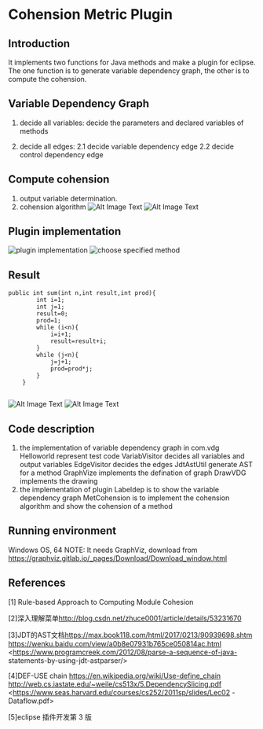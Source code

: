 # Cohension Metric Plugin

## Introduction

It implements two functions for Java methods and make a plugin for eclipse. The one function is to generate variable dependency graph, the other is to compute the cohension.
## Variable Dependency Graph
1. decide all variables: decide the parameters and declared variables of methods
	
2. decide all edges:
	2.1 decide variable dependency edge
	2.2 decide control dependency edge
## Compute cohension
1. output variable determination. 
2. cohension algorithm
![Alt Image Text](https://github.com/zjzh/Eclipse-plugin-about-Cohension-Metric-for-Java-Method/blob/master/png/cohension%20classification.png)
![Alt Image Text](https://github.com/zjzh/Eclipse-plugin-about-Cohension-Metric-for-Java-Method/blob/master/png/cohension%20algorithm.png "cohension algorithm")
## Plugin implementation
![plugin implementation](https://github.com/zjzh/Eclipse-plugin-about-Cohension-Metric-for-Java-Method/blob/master/png/plugin%20implementation.png "plugin implementation")
![choose specified method](https://github.com/zjzh/Eclipse-plugin-about-Cohension-Metric-for-Java-Method/blob/master/png/choose%20method.png "choose specified method")
## Result 

```
public int sum(int n,int result,int prod){
		int i=1;
		int j=1;
		result=0;
		prod=1;
		while (i<n){
			i=i+1;
			result=result+i;
		}
		while (j<n){
			j=j+1;
			prod=prod*j;
		}
	}
	
```
![Alt Image Text](https://github.com/zjzh/Eclipse-plugin-about-Cohension-Metric-for-Java-Method/blob/master/png/variable%20dependency.png "variable dependency")
![Alt Image Text](https://github.com/zjzh/Eclipse-plugin-about-Cohension-Metric-for-Java-Method/blob/master/png/cohension%20result.png "cohension result")
## Code description
1. the implementation of variable dependency graph in com.vdg
		Helloworld represent test code
		VariabVisitor decides all variables and output variables
		EdgeVisitor decides the edges
		JdtAstUtil generate AST for a method
		GraphVize implements the defination of graph
		DrawVDG implements the drawing
2. the implementation of plugin
		Labeldep is to show the variable dependency graph
		MetCohension is to implement the cohension algorithm and show the cohension of a method
		
## Running environment
Windows OS, 64
NOTE: It needs GraphViz, download from <https://graphviz.gitlab.io/_pages/Download/Download_window.html>

## References
[1] Rule-based Approach to Computing Module Cohesion 

[2]深入理解菜单<http://blog.csdn.net/zhuce0001/article/details/53231670>

[3]JDT的AST文档<https://max.book118.com/html/2017/0213/90939698.shtm> <https://wenku.baidu.com/view/a0b8e07931b765ce050814ac.html> <https://www.programcreek.com/2012/08/parse-a-sequence-of-java- statements-by-using-jdt-astparser/>

[4]DEF-USE chain
<https://en.wikipedia.org/wiki/Use-define_chain> <http://web.cs.iastate.edu/~weile/cs513x/5.DependencySlicing.pdf> <https://www.seas.harvard.edu/courses/cs252/2011sp/slides/Lec02 -Dataflow.pdf>

[5]eclipse 插件开发第 3 版

